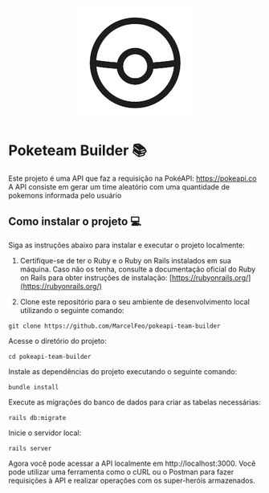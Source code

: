 <p align="center">
  <img src="pokeball-PhotoRoom.png-PhotoRoom (1).png" alt="Descrição da imagem">
</p>


# Poketeam Builder 📚

Este projeto é uma API que faz a requisição na PokéAPI: https://pokeapi.co
A API consiste em gerar um time aleatório com uma quantidade de pokemons informada pelo usuário

## Como instalar o projeto 💻

Siga as instruções abaixo para instalar e executar o projeto localmente:

1. Certifique-se de ter o Ruby e o Ruby on Rails instalados em sua máquina. Caso não os tenha, consulte a documentação oficial do Ruby on Rails para obter instruções de instalação: [https://rubyonrails.org/](https://rubyonrails.org/)

2. Clone este repositório para o seu ambiente de desenvolvimento local utilizando o seguinte comando:

```shell
git clone https://github.com/MarcelFeo/pokeapi-team-builder
```

Acesse o diretório do projeto:

```shell
cd pokeapi-team-builder
```
Instale as dependências do projeto executando o seguinte comando:

```shell
bundle install
```

Execute as migrações do banco de dados para criar as tabelas necessárias:

```shell
rails db:migrate
```

Inicie o servidor local:

```shell
rails server
```

Agora você pode acessar a API localmente em http://localhost:3000. Você pode utilizar uma ferramenta como o cURL ou o Postman para fazer requisições à API e realizar operações com os super-heróis armazenados.
